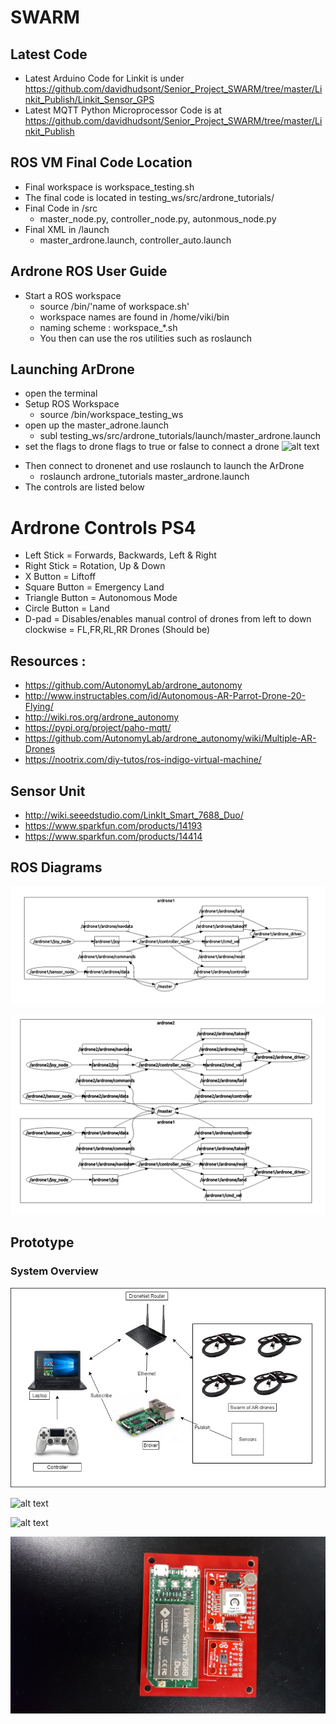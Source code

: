 # SWARM

## Latest Code
* Latest Arduino Code for Linkit is under https://github.com/davidhudsont/Senior_Project_SWARM/tree/master/Linkit_Publish/Linkit_Sensor_GPS
* Latest MQTT Python Microprocessor Code is at
https://github.com/davidhudsont/Senior_Project_SWARM/tree/master/Linkit_Publish


## ROS VM Final Code Location
* Final workspace is workspace_testing.sh
* The final code is located in testing_ws/src/ardrone_tutorials/
* Final Code in /src
  * master_node.py, controller_node.py, autonmous_node.py
* Final XML in /launch
  * master_ardrone.launch, controller_auto.launch

## Ardrone ROS User Guide
* Start a ROS workspace
  * source /bin/'name of workspace.sh'
  * workspace names are found in /home/viki/bin
  * naming scheme : workspace_*.sh
  * You then can use the ros utilities such as roslaunch
 
## Launching ArDrone
* open the terminal
* Setup ROS Workspace
  * source /bin/workspace_testing_ws
* open up the master_adrone.launch
  * subl testing_ws/src/ardrone_tutorials/launch/master_ardrone.launch
* set the flags to drone flags to true or false to connect a drone
![alt text][logo7]

[logo7]: https://github.com/davidhudsont/Senior_Project_SWARM/blob/master/Images/DroneFlying_Tutorial_02.jpg "Drone Flags"
* Then connect to dronenet and use roslaunch to launch the ArDrone
  * roslaunch ardrone_tutorials master_ardrone.launch 
* The controls are listed below

# Ardrone Controls PS4
* Left Stick = Forwards, Backwards, Left & Right
* Right Stick = Rotation, Up & Down
* X Button = Liftoff
* Square Button = Emergency Land
* Triangle Button = Autonomous Mode
* Circle Button = Land
* D-pad = Disables/enables manual control of drones from left to down clockwise = FL,FR,RL,RR Drones (Should be)
 

## Resources :
* https://github.com/AutonomyLab/ardrone_autonomy
* http://www.instructables.com/id/Autonomous-AR-Parrot-Drone-20-Flying/
* http://wiki.ros.org/ardrone_autonomy
* https://pypi.org/project/paho-mqtt/
* https://github.com/AutonomyLab/ardrone_autonomy/wiki/Multiple-AR-Drones
* https://nootrix.com/diy-tutos/ros-indigo-virtual-machine/

## Sensor Unit
* http://wiki.seeedstudio.com/LinkIt_Smart_7688_Duo/
* https://www.sparkfun.com/products/14193
* https://www.sparkfun.com/products/14414



## ROS Diagrams

![alt text][logo]

[logo]: https://github.com/davidhudsont/SWARM/blob/master/Images/Master_1_Ardrone.PNG "1 Ardrone"

![alt text][logo2]

[logo2]: https://github.com/davidhudsont/SWARM/blob/master/Images/Master_2_Ardrone.PNG "2 Ardrones"

## Prototype

### System Overview
![alt text][logo3]

[logo3]: https://github.com/davidhudsont/SWARM/blob/master/Images/Pictograph_System.jpg "System Overview"


![alt text][logo4]

[logo4]: https://github.com/davidhudsont/SWARM/blob/master/Images/030.jpg "4 Drone Swarm Prototypes"

![alt text][logo5]

[logo5]: https://github.com/davidhudsont/SWARM/blob/master/Images/032.jpg "Drone Prototype Closeup"

![alt text][logo6]

[logo6]: https://github.com/davidhudsont/SWARM/blob/master/Images/024.jpg "Sensor Unit Prototype Closeup"

